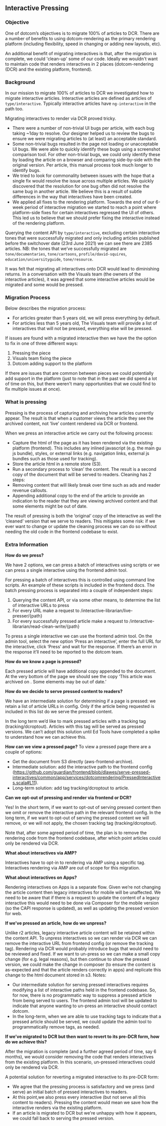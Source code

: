 ## Interactive Pressing

### Objective
One of dotcom’s objectives is to migrate 100% of articles to DCR. There are a number of benefits to using dotcom-rendering as the primary rendering platform (including flexibility, speed in changing or adding new layouts, etc).

An additional benefit of migrating interactives is that, after the migration is complete, we could 'clean-up' some of our code. Ideally we wouldn't want to maintain code that renders interactives in 2 places (dotcom-rendering (DCR) and the existing platform, frontend).

### Background
In our mission to migrate 100% of articles to DCR we investigated how to migrate interactive articles. Interactive articles are defined as articles of `type/interactive`. Typically interactive articles have `ng-interactive` in the path too.

Migrating interactives to render via DCR proved tricky.
- There were a number of non-trivial UI bugs per article, with each bug taking ~1day to resolve. Our designer helped us to review the bugs to ensure we were migrating articles to (at least) an acceptable standard.
- Some non-trivial bugs resulted in the page not loading or unacceptable UI bugs. We were able to quickly identify these bugs using a screenshot comparison tool. For other non-trivial bugs, we could only identify these by loading the article on a browser and comparing side-by-side with the original version. Per article, this manual process took much longer to identify bugs.
- We tried to look for commonality between issues with the hope that a single fix would resolve the issue across multiple articles. We quickly discovered that the resolution for one bug often did not resolve the same bug in another article. We believe this is a result of subtle differences in the way that interactives have been created.
- We applied all fixes to the rendering platform. Towards the end of our 6-week period of interactive migration we started to reach a point where platform-side fixes for certain interactives regressed the UI of others. This led us to believe that we should prefer fixing the interactive instead of the rendering platform.

Querying the content API by `type/interactive`, excluding certain interactive tones that were successfully migrated and only including articles published before the switchover date (23rd June 2021) we can see there are 2385 articles. NB: the tones that we’ve successfully migrated are `tone/documentaries`, `tone/cartoons`, `profile/david-squires`, `education/universityguide`, `tone/resource`.

It was felt that migrating all interactives onto DCR would lead to diminishing returns. In a conversation with the Visuals team (the owners of the interactive articles), it was agreed that some interactive articles would be migrated and some would be pressed.

### Migration Process
Below describes the migration process:
- For articles greater than 5 years old, we will press everything by default.
- For articles less than 5 years old, The Visuals team will provide a list of interactives that will not be pressed, everything else will be pressed.

If issues are found with a migrated interactive then we have the the option to fix in one of three different ways:
1. Pressing the piece
2. Visuals team fixing the piece
3. Dotcom adding support to the platform

If there are issues that are common between pieces we could potentially add support in the platform (just to note that in the past we did spend a lot of time on this, but there weren't many opportunities that we could find to fix multiple issues at once).

### What is pressing
Pressing is the process of capturing and archiving how articles currently appear. The result is that when a customer views the article they see the archived content, not ‘live’ content rendered via DCR or frontend.

When we press an interactive article we carry out the following process:
- Capture the html of the page as it has been rendered via the existing platform (frontend). This includes any inlined javascript (e.g. the main gu js bundle), styles, or external links (e.g. navigation links, external js bundles such as those used for tracking).
- Store the article html in a remote store (S3).
- Run a secondary process to ‘clean’ the content. The result is a second copy of the document that will be served to readers. Cleaning has 2 steps:
- Removing content that will likely break over time such as ads and reader revenue callouts.
- Appending additional copy to the end of the article to provide an indication to the reader that they are viewing archived content and that some elements might be out of date.

The result of pressing is both the ‘original’ copy of the interactive as well the ‘cleaned’ version that we serve to readers. This mitigates some risk: if we ever want to change or update the cleaning process we can do so without needing the old code in the frontend codebase to exist.

### Extra Information

**How do we press?**

We have 2 options, we can press a batch of interactives using scripts or we can press a single interactive using the frontend admin tool.

For pressing a batch of interactives this is controlled using command line scripts. An example of these scripts is included in the frontend docs. The batch pressing process is separated into a couple of independent steps:
1. Querying the content API, or via some other means, to determine the list of interactive URLs to press
2. For every URL make a request to /interactive-librarian/live-presser/{path}
3. For every successfully pressed article make a request to /interactive-librarian/read-clean-write/{path}

To press a single interactive we can use the frontend admin tool. On the admin tool, select the new option ‘Press an interactive’, enter the full URL for the interactive, click ‘Press’ and wait for the response. If there’s an error in the response it’ll need to be reported to the dotcom team.

**How do we know a page is pressed?**

Each pressed article will have additional copy appended to the document. At the very bottom of the page we should see the copy ‘This article was archived on <date>. Some elements may be out of date.’

**How do we decide to serve pressed content to readers?**

We have an intermediate solution for determining if a page is pressed: we retain a list of article URLs in config. Only if the article being requested is included in this list do we serve the pressed content.

In the long term we’d like to mark pressed articles with a tracking tag (tracking/dcroptout). Articles with this tag will be served as pressed versions. We can’t adopt this solution until Ed Tools have completed a spike to understand how we can achieve this.

**How can we view a pressed page?**
To view a pressed page there are a couple of options:
- Get the document from S3 directly (aws-frontend-archive).
- Intermediate solution: add the interactive path to the frontend config (https://github.com/guardian/frontend/blob/dlawes/serve-pressed-interactives/common/app/services/dotcomrendering/PressedInteractives.scala#L11).
- Long-term solution: add tag tracking/dcroptout to article.

**Can we opt-out of pressing and render via frontend or DCR?**

Yes! In the short term, if we want to opt-out of serving pressed content then we omit or remove the interactive path in the relevant frontend config. In the long term, if we want to opt-out of serving the pressed content we will remove, or we will not apply, the chosen tracking tag (tracking/dcroptout).

Note that, after some agreed period of time, the plan is to remove the rendering code from the frontend codebase, after which point articles could only be rendered via DCR.

**What about interactives via AMP?**

Interactives have to opt-in to rendering via AMP using a specific tag. Interactives rendering via AMP are out of scope for this migration.

**What about interactives on Apps?**

Rendering interactives on Apps is a separate flow. Given we’re not changing the article content then legacy interactives for mobile will be unaffected. We need to be aware that if there is a request to update the content of a legacy interactive this would need to be done via Composer for the mobile version (so the CAPI response is updated), as well as updating the pressed version for web.

**If we’ve pressed an article, how do we unpress?**

Unlike r2 articles, legacy interactive article content will be retained within the content API.
To unpress interactives so we can render via DCR we can remove the interactive URL from frontend config (or remove the tracking tag). Rendering via DCR would probably introduce bugs that would need to be reviewed and fixed.
If we want to un-press so we can make a small copy change (for e.g. legal reasons), but then continue to show the pressed version, we could make the change in composer (to ensure the content is as-expected and that the article renders correctly in apps) and replicate this change to the html document stored in s3.
Notes:
- Our intermediate solution for serving pressed interactives requires modifying a list of interactive paths held in the frontend codebase. So, for now, there is no programmatic way to suppress a pressed article from being served to users. The frontend admin tool will be updated to indicate that anyone wanting to un-press an interactive should contact dotcom.
- In the long-term, when we are able to use tracking tags to indicate that a pressed article should be served, we could update the admin tool to programmatically remove tags, as needed.

**If we’ve migrated to DCR but then want to revert to its pre-DCR form, how do we achieve this?**

After the migration is complete (and a further agreed period of time, say 6 months), we would consider removing the code that renders interactives from the existing platform. In this scenario, un-pressed interactives could only be rendered via DCR.

A potential solution for reverting a migrated interactive to its pre-DCR form:
- We agree that the pressing process is satisfactory and we press (and serve) an initial batch of pressed interactives to readers.
- At this point,we also press every interactive (but not serve all this content to readers). Pressing the content would mean we save how the interactive renders via the existing platform.
- If an article is migrated to DCR but we're unhappy with how it appears, we could fall back to serving the pressed version.


